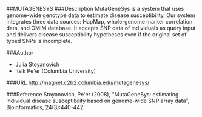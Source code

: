 ##MUTAGENESYS
###Description
MutaGeneSys is a system that uses genome-wide genotype data to estimate disease susceptibility. Our system integrates three data sources: HapMap, whole-genome marker correlation data, and OMIM database. It accepts SNP data of individuals as query input and delivers disease susceptibility hypotheses even if the original set of typed SNPs is incomplete.

###Author
* Julia Stoyanovich
* Itsik Pe'er (Columbia University)

###URL
http://magnet.c2b2.columbia.edu/mutagenesys/

###Reference
Stoyanovich, Pe'er (2008), "MutaGeneSys: estimating individual disease susceptibility based on genome-wide SNP array data", Bioinformatics, 24(3):440-442.


